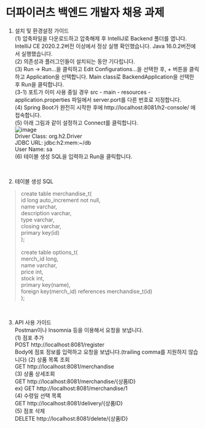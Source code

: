 # 더파이러츠 백엔드 개발자 채용 과제

1. 설치 및 환경설정 가이드  
(1) 압축파일을 다운로드하고 압축해제 후 IntelliJ로 Backend 폴더를 엽니다. IntelliJ CE 2020.2.2버전 이상에서 정상 실행 확인했습니다. Java 16.0.2버전에서 실행했습니다.  
(2) 의존성과 플러그인들이 설치되는 동안 기다립니다.  
(3) Run -> Run...을 클릭하고 Edit Configurations...을 선택한 후, + 버튼을 클릭하고 Application을 선택합니다. Main class로 BackendApplication을 선택한 후 Run을 클릭합니다.  
(3-1) 포트가 이미 사용 중일 경우 src - main - resources - application.properties 파일에서 server.port를 다른 번호로 지정합니다.  
(4) Spring Boot가 완전히 시작한 후에 http://localhost:8081/h2-console/ 에 접속합니다.  
(5) 아래 그림과 같이 설정하고 Connect를 클릭합니다.  
![image](https://user-images.githubusercontent.com/12444076/131545281-bd72b56e-35c4-498f-b796-bce00e3f99c4.png)  
Driver Class: org.h2.Driver  
JDBC URL: jdbc:h2:mem:~/db  
User Name: sa  
(6) 테이블 생성 SQL을 입력하고 Run을 클릭합니다.<br/>
<br/>

2. 테이블 생성 SQL  
> create table merchandise_t(  
  id long auto_increment not null,  
  name varchar,  
  description varchar,  
  type varchar,  
  closing varchar,  
  primary key(id)  
);<br/>  
create table options_t(  
  merch_id long,  
  name varchar,  
  price int,  
  stock int,  
  primary key(name),  
  foreign key(merch_id) references merchandise_t(id)  
);<br/>
<br/>

3. API 사용 가이드  
Postman이나 Insomnia 등을 이용해서 요청을 보냅니다.  
(1) 점포 추가  
POST http://localhost:8081/register  
Body에 점포 정보를 입력하고 요청을 보냅니다.(trailing comma를 지원하지 않습니다)
(2) 상품 목록 조회  
GET http://localhost:8081/merchandise  
(3) 상품 상세조회  
GET http://localhost:8081/merchandise/{상품ID}  
ex) GET http://localhost:8081/merchandise/1  
(4) 수령일 선택 목록  
GET http://localhost:8081/delivery/{상품ID}  
(5) 점포 삭제  
DELETE http://localhost:8081/delete/{상품ID}
